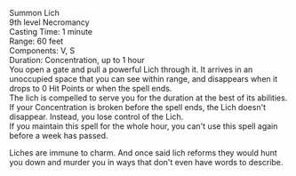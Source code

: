 Summon Lich  
9th level Necromancy  
Casting Time: 1 minute  
Range: 60 feet  
Components: V, S  
Duration: Concentration, up to 1 hour  
You open a gate and pull a powerful Lich through it. It arrives in an unoccupied space that you can see within range, and disappears when it drops to 0 Hit Points or when the spell ends.  
The lich is compelled to serve you for the duration at the best of its abilities.  
If your Concentration is broken before the spell ends, the Lich doesn't disappear. Instead, you lose control of the Lich.  
If you maintain this spell for the whole hour, you can't use this spell again before a week has passed.
 
Liches are immune to charm. And once said lich reforms they would hunt you down and murder you in ways that don't even have words to describe.